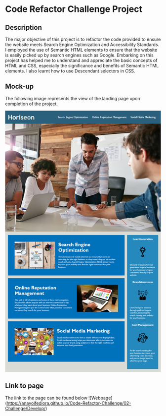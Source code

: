# Code Refactor Challenge Project

## Description

The major objective of this project is to refactor the code provided to ensure the website meets Search Engine Optimization and Accessibility Standards. I employed the use of Semantic HTML elements to ensure that the website is easily picked up by search engines such as Google. Embarking on this project has helped me to understand and appreciate the basic concepts of HTML and CSS, especially the significance and benefits of Semantic HTML elements. I also learnt how to use Descendant selectors in CSS.

## Mock-up

The following image represents the view of the landing page upon completion of the project.

![Landing page](./Assets/01-html-css-git-homework-demo.png)

## Link to page

The link to the page can be found below
![Webpage] (https://anayoifediora.github.io/Code-Refactor-Challenge/02-Challenge/Develop/)



